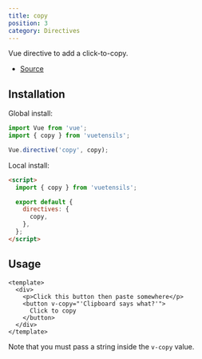 ```yaml
---
title: copy
position: 3
category: Directives
---
```


Vue directive to add a click-to-copy.

- [Source](https://github.com/AustinGil/vuetensils/blob/master/src/directives/copy.js)

## Installation

Global install:

```js
import Vue from 'vue';
import { copy } from 'vuetensils';

Vue.directive('copy', copy);
```

Local install:

```html
<script>
  import { copy } from 'vuetensils';

  export default {
    directives: {
      copy,
    },
  };
</script>
```

## Usage

```vue live
<template>
  <div>
    <p>Click this button then paste somewhere</p>
    <button v-copy="'Clipboard says what?'">
      Click to copy
    </button>
  </div>
</template>
```

Note that you must pass a string inside the `v-copy` value.
